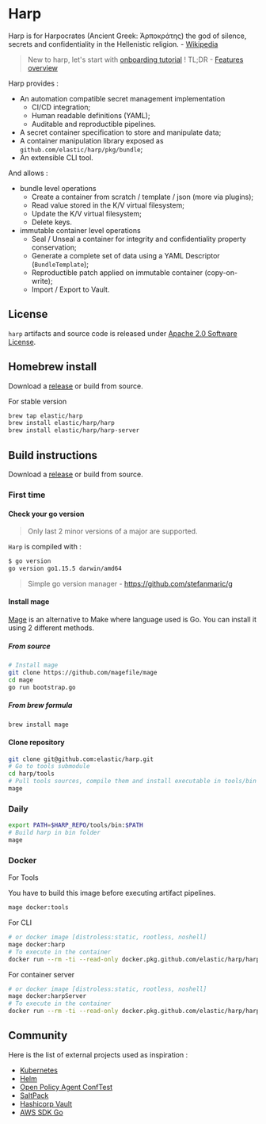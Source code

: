 # Harp

Harp is for Harpocrates (Ancient Greek: Ἁρποκράτης) the god of silence, secrets
and confidentiality in the Hellenistic religion. - [Wikipedia](https://en.wikipedia.org/wiki/Harpocrates)

> New to harp, let's start with [onboarding tutorial](samples/onboarding/README.md) !
> TL;DR - [Features overview](FEATURES.md)

Harp provides :

* An automation compatible secret management implementation
  * CI/CD integration;
  * Human readable definitions (YAML);
  * Auditable and reproductible pipelines.
* A secret container specification to store and manipulate data;
* A container manipulation library exposed as `github.com/elastic/harp/pkg/bundle`;
* An extensible CLI tool.

And allows :

* bundle level operations
  * Create a container from scratch / template / json (more via plugins);
  * Read value stored in the K/V virtual filesystem;
  * Update the K/V virtual filesystem;
  * Delete keys.
* immutable container level operations
  * Seal / Unseal a container for integrity and confidentiality property conservation;
  * Generate a complete set of data using a YAML Descriptor (`BundleTemplate`);
  * Reproductible patch applied on immutable container (copy-on-write);
  * Import / Export to Vault.

## License

`harp` artifacts and source code is released under [Apache 2.0 Software License](LICENSE).

## Homebrew install

Download a [release](https://github.com/elastic/harp/releases) or build from source.

For stable version

```sh
brew tap elastic/harp
brew install elastic/harp/harp
brew install elastic/harp/harp-server
```

## Build instructions

Download a [release](https://github.com/elastic/harp/releases) or build from source.

### First time

#### Check your go version

> Only last 2 minor versions of a major are supported.

`Harp` is compiled with :

```sh
$ go version
go version go1.15.5 darwin/amd64
```

> Simple go version manager - <https://github.com/stefanmaric/g>

#### Install mage

[Mage](https://magefile.org/) is an alternative to Make where language used is Go.
You can install it using 2 different methods.

##### From source

```sh
# Install mage
git clone https://github.com/magefile/mage
cd mage
go run bootstrap.go
```

##### From brew formula

```sh
brew install mage
```

#### Clone repository

```sh
git clone git@github.com:elastic/harp.git
# Go to tools submodule
cd harp/tools
# Pull tools sources, compile them and install executable in tools/bin
mage
```

### Daily

```sh
export PATH=$HARP_REPO/tools/bin:$PATH
# Build harp in bin folder
mage
```

### Docker

For Tools

You have to build this image before executing artifact pipelines.

```sh
mage docker:tools
```

For CLI

```sh
# or docker image [distroless:static, rootless, noshell]
mage docker:harp
# To execute in the container
docker run --rm -ti --read-only docker.pkg.github.com/elastic/harp/harp:<version>
```

For container server

```sh
# or docker image [distroless:static, rootless, noshell]
mage docker:harpServer
# To execute in the container
docker run --rm -ti --read-only docker.pkg.github.com/elastic/harp/harp-server:<version>
```

## Community

Here is the list of external projects used as inspiration :

* [Kubernetes](https://github.com/kubernetes/)
* [Helm](https://github.com/helm/)
* [Open Policy Agent ConfTest](https://github.com/open-policy-agent/conftest)
* [SaltPack](https://github.com/keybase/saltpack)
* [Hashicorp Vault](https://github.com/hashicorp/vault)
* [AWS SDK Go](https://github.com/aws/aws-sdk-go)
